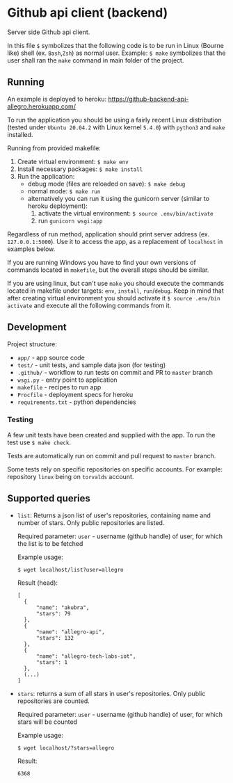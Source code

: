 # Github api client (backend)

Server side Github api client.

In this file `$` symbolizes that the following code is to be run in Linux (Bourne like) shell (ex. `Bash`,`Zsh`) as normal user. Example: `$ make` symbolizes that the user shall ran the `make` command in main folder of the project.

## Running

An example is deployed to heroku: https://github-backend-api-allegro.herokuapp.com/

To run the application you should be using a fairly recent Linux distribution (tested under `Ubuntu 20.04.2` with Linux kernel `5.4.0`) with `python3` and `make` installed.

Running from provided makefile:

1. Create virtual environment: `$ make env`
2. Install necessary packages: `$ make install`
3. Run the application:
   - debug mode (files are reloaded on save): `$ make debug`
   - normal mode: `$ make run`
   - alternatively you can run it using the gunicorn server (similar to heroku deployment):
     1. activate the virtual environment: `$ source .env/bin/activate`
     2. run `gunicorn wsgi:app`

Regardless of run method, application should print server address (ex. `127.0.0.1:5000`). Use it to access the app, as a replacement of `localhost` in examples below.

If you are running Windows you have to find your own versions of commands located in `makefile`, but the overall steps should be similar.

If you are using linux, but can't use `make` you should execute the commands located in makefile under targets: `env`, `install`, `run`/`debug`. Keep in mind that after creating virtual environment you should activate it `$ source .env/bin activate` and execute all the following commands from it.

## Development

Project structure:

- `app/` - app source code
- `test/` - unit tests, and sample data json (for testing)
- `.github/` - workflow to run tests on commit and PR to `master` branch
- `wsgi.py` - entry point to application
- `makefile` - recipes to run app
- `Procfile` - deployment specs for heroku
- `requirements.txt` - python dependencies

### Testing

A few unit tests have been created and supplied with the app. To run the test use `$ make check`.

Tests are automatically run on commit and pull request to `master` branch.

Some tests rely on specific repositories on specific accounts. For example: repository `linux` being on `torvalds` account.

## Supported queries

- `list`:
  Returns a json list of user's repositories, containing name and number of stars. Only public repositories are listed.

  Required parameter: `user` - username (github handle) of user, for which the list is to be fetched

  Example usage:

  `$ wget localhost/list?user=allegro`

  Result (head):

  ```
  [
    {
        "name": "akubra",
        "stars": 79
    },
    {
        "name": "allegro-api",
        "stars": 132
    },
    {
        "name": "allegro-tech-labs-iot",
        "stars": 1
    },
    (...)
  ]
  ```

- `stars`:
  returns a sum of all stars in user's repositories. Only public repositories are counted.

  Required parameter: `user` - username (github handle) of user, for which stars will be counted

  Example usage:

  `$ wget localhost/?stars=allegro`

  Result:

  ```
  6368
  ```
